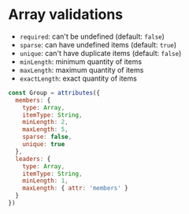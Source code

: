 # Array validations

* `required`: can't be undefined \(default: `false`\)
* `sparse`: can have undefined items \(default: `true`\)
* `unique`: can't have duplicate items \(default: `false`\)
* `minLength`: minimum quantity of items
* `maxLength`: maximum quantity of items
* `exactLength`: exact quantity of items

```javascript
const Group = attributes({
  members: {
    type: Array,
    itemType: String,
    minLength: 2,
    maxLength: 5,
    sparse: false,
    unique: true
  },
  leaders: {
    type: Array,
    itemType: String,
    minLength: 1,
    maxLength: { attr: 'members' }
  }
})
```

